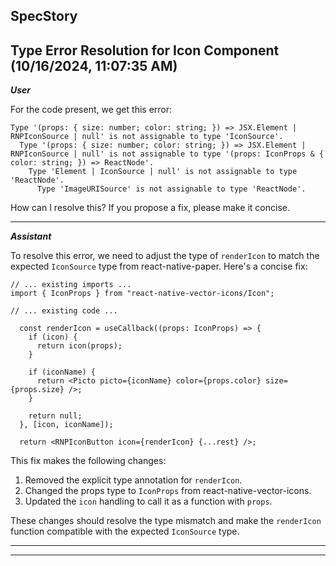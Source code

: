 ## SpecStory

## Type Error Resolution for Icon Component (10/16/2024, 11:07:35 AM)

_**User**_

For the code present, we get this error:
```
Type '(props: { size: number; color: string; }) => JSX.Element | RNPIconSource | null' is not assignable to type 'IconSource'.
  Type '(props: { size: number; color: string; }) => JSX.Element | RNPIconSource | null' is not assignable to type '(props: IconProps & { color: string; }) => ReactNode'.
    Type 'Element | IconSource | null' is not assignable to type 'ReactNode'.
      Type 'ImageURISource' is not assignable to type 'ReactNode'.
```
How can I resolve this? If you propose a fix, please make it concise.

---

_**Assistant**_

To resolve this error, we need to adjust the type of `renderIcon` to match the expected `IconSource` type from react-native-paper. Here's a concise fix:

```typescript:design-system/IconButton.tsx
// ... existing imports ...
import { IconProps } from "react-native-vector-icons/Icon";

// ... existing code ...

  const renderIcon = useCallback((props: IconProps) => {
    if (icon) {
      return icon(props);
    }

    if (iconName) {
      return <Picto picto={iconName} color={props.color} size={props.size} />;
    }

    return null;
  }, [icon, iconName]);

  return <RNPIconButton icon={renderIcon} {...rest} />;
```

This fix makes the following changes:

1. Removed the explicit type annotation for `renderIcon`.
2. Changed the props type to `IconProps` from react-native-vector-icons.
3. Updated the `icon` handling to call it as a function with `props`.

These changes should resolve the type mismatch and make the `renderIcon` function compatible with the expected `IconSource` type.

---



---

